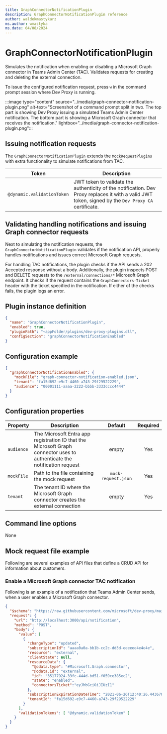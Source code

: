```yaml
---
title: GraphConnectorNotificationPlugin
description: GraphConnectorNotificationPlugin reference
author: waldekmastykarz
ms.author: wmastyka
ms.date: 04/08/2024
---
```


# GraphConnectorNotificationPlugin

Simulates the notification when enabling or disabling a Microsoft Graph connector in Teams Admin Center (TAC). Validates requests for creating and deleting the external connection.

To issue the configured notification request, press `w` in the command prompt session where Dev Proxy is running.

:::image type="content" source="../media/graph-connector-notification-plugin.png" alt-text="Screenshot of a command prompt split in two. The top part is showing Dev Proxy issuing a simulated Teams Admin Center notification. The bottom part is showing a Microsoft Graph connector that receives the notification." lightbox="../media/graph-connector-notification-plugin.png":::

## Issuing notification requests

The `GraphConnectorNotificationPlugin` extends the `MockRequestPlugins` with extra functionality to simulate notifications from TAC.

| Token | Description |
| ----- | ----------- |
| `@dynamic.validationToken` | JWT token to validate the authenticity of the notification. Dev Proxy replaces it with a valid JWT token, signed by the `Dev Proxy CA` certificate. |

## Validating handling notifications and issuing Graph connector requests

Next to simulating the notification requests, the `GraphConnectorNotificationPlugin` validates if the notification API, properly handles notifications and issues correct Microsoft Graph requests.

For handling TAC notifications, the plugin checks if the API sends a 202 Accepted response without a body. Additionally, the plugin inspects POST and DELETE requests to the `/external/connections/*` Microsoft Graph endpoint. It checks if the request contains the `GraphConnectors-Ticket` header with the ticket specified in the notification. If either of the checks fails, the plugin logs an error.

## Plugin instance definition

```json
{
  "name": "GraphConnectorNotificationPlugin",
  "enabled": true,
  "pluginPath": "~appFolder/plugins/dev-proxy-plugins.dll",
  "configSection": "graphConnectorNotificationEnabled"
}
```

## Configuration example

```json
{
  "graphConnectorNotificationEnabled": {
    "mockFile": "graph-connector-notification-enabled.json",
    "tenant": "fa15d692-e9c7-4460-a743-29f29522229",
    "audience": "00001111-aaaa-2222-bbbb-3333cccc4444"
  }
}
```

## Configuration properties

| Property | Description |     Default      | Required |
| -------- | ------------| :--------------: | :------: |
| `audience` | The Microsoft Entra app registration ID that the Microsoft Graph connector uses to authenticate the notification request | empty | Yes |
| `mockFile` | Path to the file containing the mock request | `mock-request.json` | Yes |
| `tenant` | The tenant ID where the Microsoft Graph connector creates the external connection | empty | Yes |

## Command line options

None

## Mock request file example

Following are several examples of API files that define a CRUD API for information about customers.

### Enable a Microsoft Graph connector TAC notification

Following is an example of a notification that Teams Admin Center sends, when a user enables a Microsoft Graph connector.

```json
{
  "$schema": "https://raw.githubusercontent.com/microsoft/dev-proxy/main/schemas/v0.16.0/mockrequestplugin.schema.json",
  "request": {
    "url": "http://localhost:3000/api/notification",
    "method": "POST",
    "body": {
      "value": [
        {
          "changeType": "updated",
          "subscriptionId": "aaaa0a0a-bb1b-cc2c-dd3d-eeeeee4e4e4e",
          "resource": "external",
          "clientState": null,
          "resourceData": {
            "@odata.type": "#Microsoft.Graph.connector",
            "@odata.id": "external",
            "id": "35177924-33fc-444d-bd51-f059ce385ec2",
            "state": "enabled",
            "connectorsTicket":"eyJhbGciOiJIUzI1"
          },
          "subscriptionExpirationDateTime": "2021-06-26T12:40:26.4436785-07:00",
          "tenantId": "fa15d692-e9c7-4460-a743-29f29522229"
        }
      ],
      "validationTokens": [ "@dynamic.validationToken" ]
    }
  }
}
```
